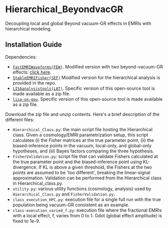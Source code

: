 # Hierarchical_BeyondvacGR
Decoupling local and global Beyond vacuum-GR effects in EMRIs with hierarchical modeling.

## Installation Guide

Dependencies:
- [`FastEMRIWaveforms(FEW)`](https://github.com/BlackHolePerturbationToolkit/FastEMRIWaveforms). Modified version with two beyond-vacuum-GR effects: [click here](https://zenodo.org/uploads/14849432?token=eyJhbGciOiJIUzUxMiJ9.eyJpZCI6Ijg5NjBhODU5LTRhOTQtNDYxOC1hNmJjLTExMjRkYmQzYmQ2NyIsImRhdGEiOnt9LCJyYW5kb20iOiIzNzVlMDIxMjJkOTBmNTFkMDVhZTM2MWMyZjNmZjNmMSJ9.jhXVK-A9p7Oy8Zn-pIgCevP0wSeH0RmrdD4gQqNnNfHpfOA4ciAniUlnvBkXMmdTXHY0UMVETx-nbRISnWLQJA).
- [`StableEMRIFisher(SEF)`](https://github.com/perturber/StableEMRIFisher) Modified version for the hierarchical analysis is provided in the repo.
- [`LISAanalysistools(LAT)`](https://github.com/mikekatz04/LISAanalysistools/tree/main). Specific version of this open-source tool is made available as a zip file.
- [`lisa-on-gpu`](https://github.com/mikekatz04/lisa-on-gpu/tree/master). Specific version of this open-source tool is made available as a zip file.

Download the zip file and unzip contents. Here's a brief description of the different files:

- `Hierarchical_Class.py`: the main script file hosting the Hierarchical class. Given a cosmology/EMRI parametrization setup, this script calculates (i) the Fisher matrices at the true parameter point, (ii) the biased-inference points in the vacuum, local-only, and global-only hypotheses, and (iii) Bayes factors comparing the three hypothesis.
- `FisherValidation.py`: script file that can validate Fishers calculated at the true parameter point and the biased-inference point using KL-divergence. If KL is above a given threshold, the Fishers at the two points are assumed to be 'too different', breaking the linear-signal approximation. Validation can be performed from the Hierarchical class in Hierarchical_class.py.
- `utility.py`: various utility functions (cosmology, analysis) used by `Hierarchical_Class.py` and `FisherValidation.py`.
- `class_execution_HPC.py`: execution file for a single full run with the true population being vacuum-GR consistent as an example.
- `class-execution_varied_f.py`: execution file where the fractional EMRIs with a local effect, f, varies from 0 to 1. Gdot (global effect amplitude) is fixed to 1e-9.
